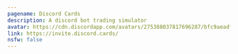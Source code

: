 ```yaml
---
pagename: Discord Cards
description: A discord bot trading simulator
avatar: https://cdn.discordapp.com/avatars/275388037817696287/bfc9aeadf4d178b72f3f033258da6cc1.png
link: https://invite.discord.cards/
nsfw: false
---
```

